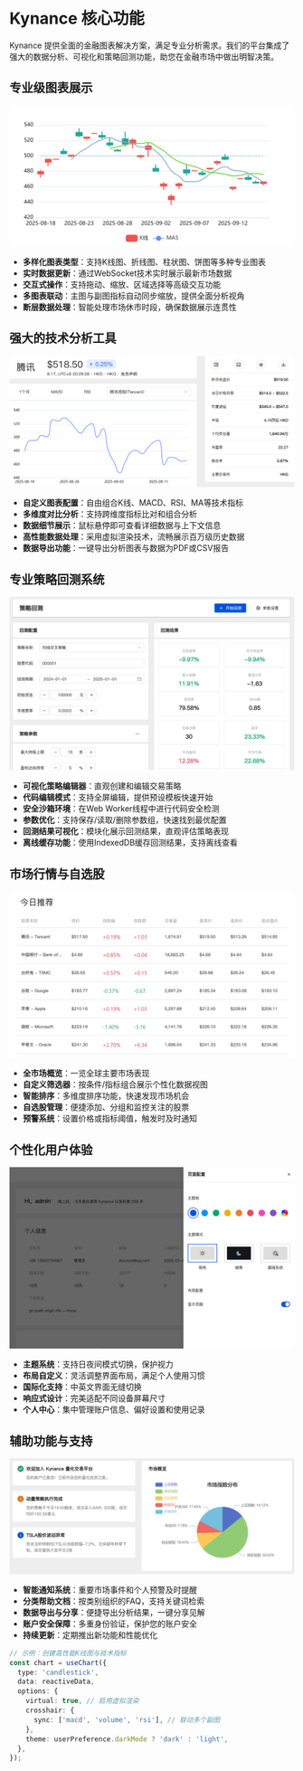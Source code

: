 # Kynance 核心功能

Kynance 提供全面的金融图表解决方案，满足专业分析需求。我们的平台集成了强大的数据分析、可视化和策略回测功能，助您在金融市场中做出明智决策。

## 专业级图表展示

![专业图表展示](../public/chart-demo.png)

- **多样化图表类型**：支持K线图、折线图、柱状图、饼图等多种专业图表
- **实时数据更新**：通过WebSocket技术实时展示最新市场数据
- **交互式操作**：支持拖动、缩放、区域选择等高级交互功能
- **多图表联动**：主图与副图指标自动同步缩放，提供全面分析视角
- **断层数据处理**：智能处理市场休市时段，确保数据展示连贯性

## 强大的技术分析工具

![技术分析工具](../public/technical-analysis.png)

- **自定义图表配置**：自由组合K线、MACD、RSI、MA等技术指标
- **多维度对比分析**：支持跨维度指标比对和组合分析
- **数据细节展示**：鼠标悬停即可查看详细数据与上下文信息
- **高性能数据处理**：采用虚拟渲染技术，流畅展示百万级历史数据
- **数据导出功能**：一键导出分析图表与数据为PDF或CSV报告

## 专业策略回测系统

![策略回测系统](../public/backtest-system.png)

- **可视化策略编辑器**：直观创建和编辑交易策略
- **代码编辑模式**：支持全屏编辑，提供预设模板快速开始
- **安全沙箱环境**：在Web Worker线程中进行代码安全检测
- **参数优化**：支持保存/读取/删除参数组，快速找到最优配置
- **回测结果可视化**：模块化展示回测结果，直观评估策略表现
- **离线缓存功能**：使用IndexedDB缓存回测结果，支持离线查看

## 市场行情与自选股

![市场行情](../public/market-overview.png)

- **全市场概览**：一览全球主要市场表现
- **自定义筛选器**：按条件/指标组合展示个性化数据视图
- **智能排序**：多维度排序功能，快速发现市场机会
- **自选股管理**：便捷添加、分组和监控关注的股票
- **预警系统**：设置价格或指标阈值，触发时及时通知

## 个性化用户体验

![个性化体验](../public/user-experience.png)

- **主题系统**：支持日夜间模式切换，保护视力
- **布局自定义**：灵活调整界面布局，满足个人使用习惯
- **国际化支持**：中英文界面无缝切换
- **响应式设计**：完美适配不同设备屏幕尺寸
- **个人中心**：集中管理账户信息、偏好设置和使用记录

## 辅助功能与支持

![辅助功能](../public/support-features.png)

- **智能通知系统**：重要市场事件和个人预警及时提醒
- **分类帮助文档**：按类别组织的FAQ，支持关键词检索
- **数据导出与分享**：便捷导出分析结果，一键分享见解
- **账户安全保障**：多重身份验证，保护您的账户安全
- **持续更新**：定期推出新功能和性能优化

```ts
// 示例：创建高性能K线图与技术指标
const chart = useChart({
  type: 'candlestick',
  data: reactiveData,
  options: {
    virtual: true, // 启用虚拟渲染
    crosshair: {
      sync: ['macd', 'volume', 'rsi'], // 联动多个副图
    },
    theme: userPreference.darkMode ? 'dark' : 'light',
  },
});
```
